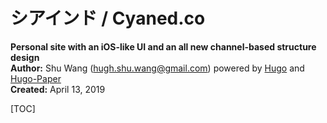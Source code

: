 # シアインド / Cyaned.co

**Personal site with an iOS-like UI and an all new channel-based structure design**  
**Author:** Shu Wang (hugh.shu.wang@gmail.com) powered by [Hugo](https://gohugo.io/) and [Hugo-Paper](https://github.com/nanxiaobei/hugo-paper/)  
**Created:** April 13, 2019

[TOC]



